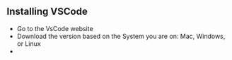 ## Installing VSCode ##
* Go to the VsCode website [](https://code.visualstudio.com/)
* Download the version based on the System you are on: Mac, Windows, or Linux
*

